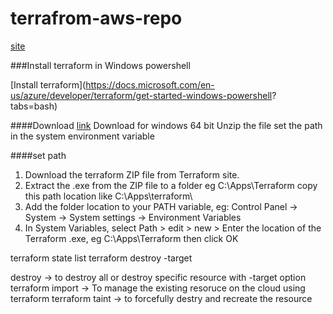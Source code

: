 # terrafrom-aws-repo
[site](https://registry.terraform.io/)

###Install terraform in Windows powershell

[Install terraform](https://docs.microsoft.com/en-us/azure/developer/terraform/get-started-windows-powershell?
tabs=bash)

####Download 
[link](https://www.terraform.io/downloads.html)
Download for windows 64 bit Unzip the file set the path in the system environment variable

####set path
1. Download the terraform ZIP file from Terraform site.
2. Extract the .exe from the ZIP file to a folder eg C:\Apps\Terraform copy this path location like C:\Apps\terraform\
3. Add the folder location to your PATH variable, eg: Control Panel -> System -> System settings -> Environment Variables
4. In System Variables, select Path > edit > new > Enter the location of the Terraform .exe, eg C:\Apps\Terraform then click OK


terraform state list
terraform destroy -target <an resoruce from the list>


destroy -> to destroy all or destroy specific resource with -target option
terraform import -> To manage the existing resoruce on the cloud using terraform
terraform taint -> to forcefully destry and recreate the resource

